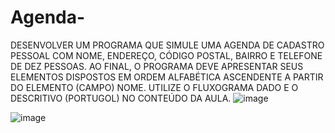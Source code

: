 # Agenda-
DESENVOLVER UM PROGRAMA QUE SIMULE UMA AGENDA DE CADASTRO PESSOAL COM NOME, ENDEREÇO, CÓDIGO POSTAL, BAIRRO E TELEFONE DE DEZ PESSOAS. AO FINAL, O PROGRAMA DEVE APRESENTAR SEUS ELEMENTOS DISPOSTOS EM ORDEM ALFABÉTICA ASCENDENTE A PARTIR DO ELEMENTO (CAMPO) NOME. UTILIZE O FLUXOGRAMA DADO E  O DESCRITIVO (PORTUGOL) NO CONTEÚDO DA AULA.
![image](https://user-images.githubusercontent.com/103973512/173415532-b0a1204c-72e7-4995-a99a-d63ad81c76de.png)

![image](https://user-images.githubusercontent.com/103973512/173415639-1f7293b4-5399-4608-856c-4646fdc5be3c.png)
